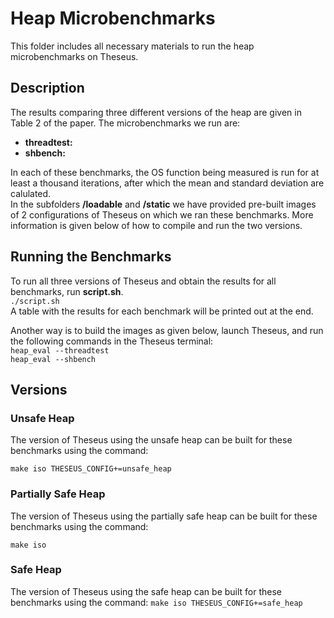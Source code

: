 # Heap Microbenchmarks
This folder includes all necessary materials to run the heap microbenchmarks on Theseus.
## Description
The results comparing three different versions of the heap are given in Table 2 of the paper. The microbenchmarks we run are:
- **threadtest:**
- **shbench:** 

In each of these benchmarks, the OS function being measured is run for at least a thousand iterations, after which the mean and standard deviation are calulated.  
In the subfolders **/loadable** and **/static** we have provided pre-built images of 2 configurations of Theseus on which we ran these benchmarks. More information is given below of how to compile and run the two versions.

## Running the Benchmarks
To run all three versions of Theseus and obtain the results for all benchmarks, run **script.sh**.  
`./script.sh`  
A table with the results for each benchmark will be printed out at the end.

Another way is to build the images as given below, launch Theseus, and run the following commands in the Theseus terminal:  
`heap_eval --threadtest`    
`heap_eval --shbench`    

## Versions
### Unsafe Heap
The version of Theseus using the unsafe heap can be built for these benchmarks using the command:

`make iso THESEUS_CONFIG+=unsafe_heap`

### Partially Safe Heap
The version of Theseus using the partially safe heap can be built for these benchmarks using the command:

`make iso`

### Safe Heap
The version of Theseus using the safe heap can be built for these benchmarks using the command:
`make iso THESEUS_CONFIG+=safe_heap`
